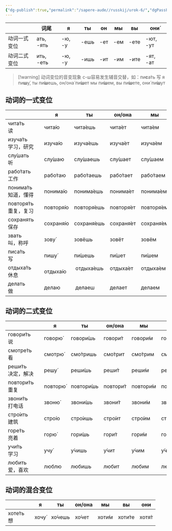 ```yaml
---
{"dg-publish":true,"permalink":"/sapere-aude//russkij/urok-6/","dgPassFrontmatter":true}
---
```



|  | 词尾 | я | ты | он | мы | вы | они́ |
| ---- | ---- | ---- | ---- | ---- | ---- | ---- | ---- |
| 动词一式变位 | ать, -ять | -ю, -у | -ешь | -ет | -ем | -ете | -ют, -ут |
| 动词二式变位 | ить, -еть | -ю, -у | -ишь | -ит | -им | -ите | -ят, -ат |
>[!warning] 动词变位的音变现象
> с-ш容易发生辅音交替，如：пи**с**а́ть 写
я пи**ш**у́, ты пи́**ш**ешь, он/она́ пи́**ш**ет
мы пи́**ш**ем, вы пи́**ш**ете, они́ пи́**ш**ут
## 动词的一式变位

|  | я | ты | он/она | мы | вы | они |
| :--- | ---- | ---- | ---- | ---- | ---- | ---- |
| чита́ть　<br>读 | чита́ю | чита́ешь | чита́ет | чита́ем | чита́ете | чита́ют |
| изуча́ть　<br>学习，研究 | изуча́ю | изуча́ешь | изуча́ет | изуча́ем | изуча́ете | изуча́ют |
| слу́шать　<br>听 | слу́шаю | слу́шаешь | слу́шает | слу́шаем | слу́шаете | слу́шают |
| рабо́тать　<br>工作 | рабо́таю | рабо́таешь | рабо́тает | рабо́таем | рабо́таете | рабо́тают |
| понима́ть　<br>知道，懂得 | понима́ю | понима́ешь | понима́ет | понима́ем | понима́ете | понима́ют |
| повторя́ть　<br>重复，复习 | повторя́ю | повторя́ешь | повторя́ет | повторя́ем | повторя́ете | повторя́ют |
| сохранять　<br>保存 | сохраня́ю | сохраня́ешь | сохраня́ет | сохраня́ем | сохраня́ете | сохраня́ют |
| звать　<br>叫，称呼 | зову́ | зовёшь | зовёт | зовём | зовёте | зову́т |
| писа́ть　<br>写 | пишу́ | пи́шешь | пи́шет | пи́шем | пи́шете | пи́шут |
| отдыха́ть　<br>休息 | отдыха́ю  |  отдыха́ешь   | отдыха́ет   | отдыха́ем   | отдыха́ете   | отдыха́ют |
| делать　<br>做 | делаю  |  делаеш   | делает   | делаем   | делаете   | делают |

## 动词的二式变位

|  | я | ты | он/она | мы | вы | они |
| ---- | ---- | ---- | ---- | ---- | ---- | ---- |
| говори́ть 　<br>说 | говорю́ | говори́шь | говори́т | говори́м | говори́те | говоря́т |
| смотре́ть　<br>看 | смотрю́ | смо́тришь | смо́трит | смо́трим | смо́трите | смо́трят |
| реши́ть　<br>决定，解决 | решу́ | реши́шь | реши́т | реши́м | реши́те | реша́т |
| повтори́ть　<br>重复 | повторю́ | повтори́шь | повтори́т | повтори́м | повтори́те | повторя́т |
| звони́ть　<br>打电话 | звоню́ | звони́шь | звони́т | звони́м | звони́те | звоня́т |
| стро́ить　<br>建筑 | стро́ю | стро́ишь | стро́ит | стро́им | стро́ите | стро́ят |
| горе́ть　<br>亮着 | горю́ | гори́шь | гори́т | гори́м | гори́те | горя́т |
| учи́ть　<br>学习 | учу́ | у́чишь | у́чит | у́чим | у́чите | у́чат |
| любить　<br>爱，喜欢 | люблю | любишь | любит | любим | любите | любят |

## 动词的混合变位

|  | я | ты | он/она | мы | вы | они |
| ---- | ---- | ---- | ---- | ---- | ---- | ---- |
| хоте́ть　<br>想 | хочу́ | хо́чешь | хо́чет | хоти́м | хоти́те | хотя́т |
